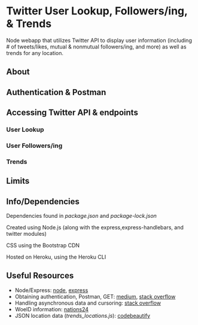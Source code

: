# Twitter User Lookup, Followers/ing, & Trends
Node webapp that utilizes Twitter API to display user information (including # of tweets/likes, mutual & nonmutual followers/ing, and more) as well as trends for any location.


## About



## Authentication & Postman


## Accessing Twitter API & endpoints


### User Lookup

### User Followers/ing

### Trends


## Limits

## Info/Dependencies
Dependencies found in *package.json* and *package-lock.json*

Created using Node.js (along with the express,express-handlebars, and twitter modules)

CSS using the Bootstrap CDN

Hosted on Heroku, using the Heroku CLI




## Useful Resources
- Node/Express: [node](https://www.youtube.com/watch?v=fBNz5xF-Kx4&list=PLrqKr-xuh9fc2M5R8sOOXc4efwT4wd4fN&index=1), [express](https://www.youtube.com/watch?v=L72fhGm1tfE&list=PLrqKr-xuh9fc2M5R8sOOXc4efwT4wd4fN&index=2)
- Obtaining authentication, Postman, GET: [medium](https://medium.com/@federicojordn/simplertapp-twitter-search-api-with-node-js-29e4664db299), [stack overflow](https://stackoverflow.com/questions/45078952/twitter-api-application-only-authentication)
- Handling asynchronous data and cursoring: [stack overflow](https://stackoverflow.com/questions/28008897/node-js-twitter-api-cursors)
- WoeID information: [nations24](https://nations24.com/)
- JSON location data (*trends_locations.js*): [codebeautify](https://codebeautify.org/jsonviewer/cbe97376)

